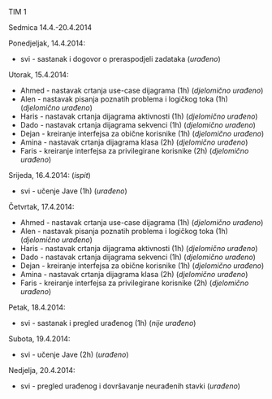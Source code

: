 TIM 1 

Sedmica 14.4.-20.4.2014

Ponedjeljak, 14.4.2014:
* svi - sastanak i dogovor o preraspodjeli zadataka (_urađeno_)

Utorak, 15.4.2014:
* Ahmed - nastavak crtanja use-case dijagrama (1h) (_djelomično urađeno_)
* Alen - nastavak pisanja poznatih problema i logičkog toka (1h) (_djelomično urađeno_)
* Haris - nastavak crtanja dijagrama aktivnosti (1h) (_djelomično urađeno_)
* Dado - nastavak crtanja dijagrama sekvenci (1h) (_djelomično urađeno_)
* Dejan - kreiranje interfejsa za obične korisnike (1h) (_djelomično urađeno_)
* Amina - nastavak crtanja dijagrama klasa (2h) (_djelomično urađeno_)
* Faris - kreiranje interfejsa za privilegirane korisnike (2h) (_djelomično urađeno_)

Srijeda, 16.4.2014: (_ispit_)
* svi - učenje Jave (1h) (_urađeno_)

Četvrtak, 17.4.2014:
* Ahmed - nastavak crtanja use-case dijagrama (1h) (_djelomično urađeno_)
* Alen - nastavak pisanja poznatih problema i logičkog toka (1h) (_djelomično urađeno_)
* Haris - nastavak crtanja dijagrama aktivnosti (1h) (_djelomično urađeno_)
* Dado - nastavak crtanja dijagrama sekvenci (1h) (_djelomično urađeno_)
* Dejan - kreiranje interfejsa za obične korisnike (1h) (_djelomično urađeno_)
* Amina - nastavak crtanja dijagrama klasa (2h) (_djelomično urađeno_)
* Faris - kreiranje interfejsa za privilegirane korisnike (2h) (_djelomično urađeno_)

Petak, 18.4.2014:
* svi - sastanak i pregled urađenog (1h) (_nije urađeno_)

Subota, 19.4.2014:
* svi - učenje Jave (2h) (_urađeno_)

Nedjelja, 20.4.2014:
* svi - pregled urađenog i dovršavanje neurađenih stavki (_urađeno_)